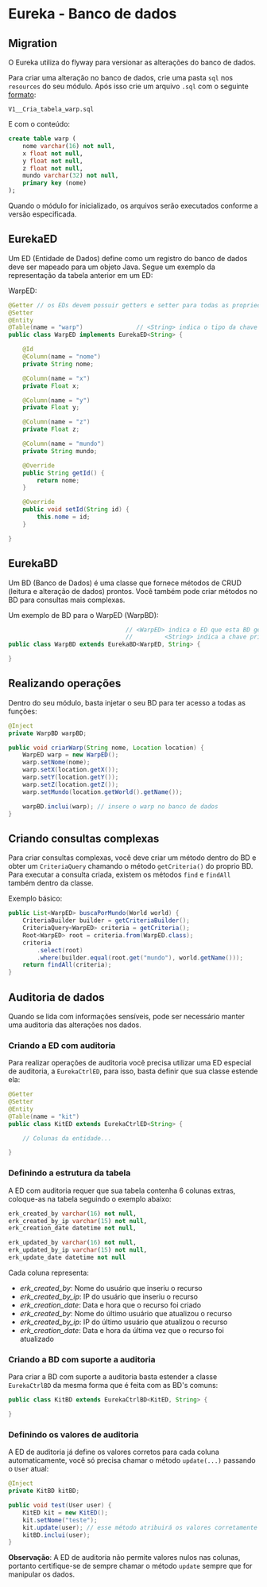 # Eureka - Banco de dados

## Migration

O Eureka utiliza do flyway para versionar as alterações do banco de dados.

Para criar uma alteração no banco de dados, crie uma pasta `sql` nos `resources` do seu módulo. Após isso crie um arquivo `.sql` com o seguinte [formato](https://flywaydb.org/documentation/migrations#naming):

`V1__Cria_tabela_warp.sql`

E com o conteúdo:

```sql
create table warp (
    nome varchar(16) not null,
    x float not null,
    y float not null,
    z float not null,
    mundo varchar(32) not null,
    primary key (nome)
);
```

Quando o módulo for inicializado, os arquivos serão executados conforme a versão especificada.

## EurekaED

Um ED (Entidade de Dados) define como um registro do banco de dados deve ser mapeado para um objeto Java. Segue um exemplo da representação da tabela anterior em um ED:

WarpED:

```java
@Getter // os EDs devem possuir getters e setter para todas as propriedades
@Setter
@Entity
@Table(name = "warp")               // <String> indica o tipo da chave primária
public class WarpED implements EurekaED<String> {

    @Id
    @Column(name = "nome")
    private String nome;

    @Column(name = "x")
    private Float x;

    @Column(name = "y")
    private Float y;

    @Column(name = "z")
    private Float z;

    @Column(name = "mundo")
    private String mundo;

    @Override
    public String getId() {
        return nome;
    }

    @Override
    public void setId(String id) {
        this.nome = id;
    }

}
```

## EurekaBD

Um BD (Banco de Dados) é uma classe que fornece métodos de CRUD (leitura e alteração de dados) prontos. Você também pode criar métodos no BD para consultas mais complexas.

Um exemplo de BD para o WarpED (WarpBD):

```java
                                 // <WarpED> indica o ED que esta BD gerencia
                                 //         <String> indica a chave primária da ED
public class WarpBD extends EurekaBD<WarpED, String> {

}
```

## Realizando operações

Dentro do seu módulo, basta injetar o seu BD para ter acesso a todas as funções:

```java
@Inject
private WarpBD warpBD;

public void criarWarp(String nome, Location location) {
    WarpED warp = new WarpED();
    warp.setNome(nome);
    warp.setX(location.getX());
    warp.setY(location.getY());
    warp.setZ(location.getZ());
    warp.setMundo(location.getWorld().getName());

    warpBD.inclui(warp); // insere o warp no banco de dados
}
```

## Criando consultas complexas

Para criar consultas complexas, você deve criar um método dentro do BD e obter um `CriteriaQuery` chamando o método `getCriteria()` do proprio BD. Para executar a consulta criada, existem os métodos `find` e `findAll` também dentro da classe.

Exemplo básico:

```java
public List<WarpED> buscaPorMundo(World world) {
    CriteriaBuilder builder = getCriteriaBuilder();
    CriteriaQuery<WarpED> criteria = getCriteria();
    Root<WarpED> root = criteria.from(WarpED.class);
    criteria
        .select(root)
        .where(builder.equal(root.get("mundo"), world.getName()));
    return findAll(criteria);
}
```

## Auditoria de dados

Quando se lida com informações sensíveis, pode ser necessário manter uma auditoria das alterações nos dados.

### Criando a ED com auditoria

Para realizar operações de auditoria você precisa utilizar uma ED especial de auditoria, a `EurekaCtrlED`, para isso, basta definir que sua classe estende ela:

```java
@Getter
@Setter
@Entity
@Table(name = "kit")
public class KitED extends EurekaCtrlED<String> {

    // Colunas da entidade...

}
```

### Definindo a estrutura da tabela

A ED com auditoria requer que sua tabela contenha 6 colunas extras, coloque-as na tabela seguindo o exemplo abaixo:

```sql
erk_created_by varchar(16) not null,
erk_created_by_ip varchar(15) not null,
erk_creation_date datetime not null,

erk_updated_by varchar(16) not null,
erk_updated_by_ip varchar(15) not null,
erk_update_date datetime not null
```

Cada coluna representa:

* *erk_created_by*: Nome do usuário que inseriu o recurso
* *erk_created_by_ip*: IP do usuário que inseriu o recurso
* *erk_creation_date*: Data e hora que o recurso foi criado
* *erk_created_by*: Nome do último usuário que atualizou o recurso
* *erk_created_by_ip*: IP do último usuário que atualizou o recurso
* *erk_creation_date*: Data e hora da última vez que o recurso foi atualizado

### Criando a BD com suporte a auditoria

Para criar a BD com suporte a auditoria basta estender a classe `EurekaCtrlBD` da mesma forma que é feita com as BD's comuns:

```java
public class KitBD extends EurekaCtrlBD<KitED, String> {

}
```

### Definindo os valores de auditoria

A ED de auditoria já define os valores corretos para cada coluna automaticamente, você só precisa chamar o método `update(...)` passando o `User` atual:

```java
@Inject
private KitBD kitBD;

public void test(User user) {
    KitED kit = new KitED();
    kit.setNome("teste");
    kit.update(user); // esse método atribuirá os valores corretamente para cada coluna de auditoria
    kitBD.inclui(user);
}
```

**Observação**: A ED de auditoria não permite valores nulos nas colunas, portanto certifique-se de sempre chamar o método `update` sempre que for manipular os dados.